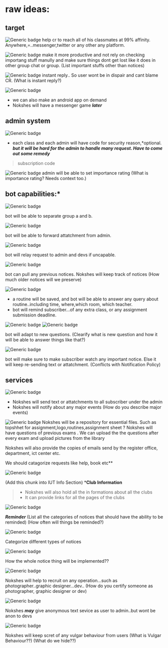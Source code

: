 
# raw ideas:
## target
![Generic badge](https://img.shields.io/badge/PENDING-DISCUSSION-<YELLOW>.svg)
help cr to reach all of his classmates at 99% affinity. Anywhere,=..messenger,twitter or any other any platform.

![Generic badge](https://img.shields.io/badge/PENDING-CLARIFICATION-ORANGE.svg)
make it more productive and not rely on checking importang stuff manully and make sure things dont get lost like it does in other group chat or group. (List important stuffs other than notices)

![Generic badge](https://img.shields.io/badge/PENDING-CLARIFICATION-ORANGE.svg)
instant reply.. So user wont be in dispair and cant blame CR.
(What is instant reply?)

![Generic badge](https://img.shields.io/badge/FUTURE-PLAN-BLUE.svg)
* we can also make an android app on demand
* Nokshes will have a messenger game ***later***

## admin system
![Generic badge](https://img.shields.io/badge/PENDING-DISCUSSION-<YELLOW>.svg)
* each class and each admin will have code for security reason,*optional.
***but it will be hard for the admin to handle many request. Have to come out some remedy*** 
> subscription code

![Generic badge](https://img.shields.io/badge/PENDING-CLARIFICATION-ORANGE.svg)
admin will be able to set importance rating
(What is importance rating? Needs context too.)

## bot capabilities:*

![Generic badge](https://img.shields.io/badge/PENDING-IMPLEMENTATION-RED.svg)

bot will be able to separate group a and b.

![Generic badge](https://img.shields.io/badge/PENDING-CLARIFICATION-ORANGE.svg)

bot will be able to forward attatchment from admin.

![Generic badge](https://img.shields.io/badge/PENDING-DISCUSSION-<YELLOW>.svg)

bot will relay request to admin and devs if uncapable.

![Generic badge](https://img.shields.io/badge/PENDING-SPECIFICATION-RED.svg)

bot can pull any previous notices.
Nokshes will keep track of notices
(How much older notices will we preserve)

![Generic badge](https://img.shields.io/badge/PENDING-IMPLEMENTATION-RED.svg)

* a routine will be saved, and bot will be able to answer any query about routine..including time, where,which room, which teacher.
* bot will remind subscriber...of any extra class, or any assignment submission deadline.

![Generic badge](https://img.shields.io/badge/PENDING-CLARIFICATION-ORANGE.svg)
![Generic badge](https://img.shields.io/badge/PENDING-DISCUSSION-<YELLOW>.svg)

bot will adapt to new questions.
(Clearify what is new question and how it will be able to answer things like that?)

![Generic badge](https://img.shields.io/badge/PENDING-DISCUSSION-<YELLOW>.svg)

bot will make sure to make subscriber watch any important notice. Else it will keep re-sending text or attatchment.
(Conflicts with Notification Policy)

## services

![Generic badge](https://img.shields.io/badge/PENDING-CLARIFICATION-ORANGE.svg)

* Nokshes will send text or attatchments to all subscriber under the admin
* Nokshes will notify about any major events
(How do you describe major events)

![Generic badge](https://img.shields.io/badge/PENDING-IMPLEMENTATION-RED.svg)
Nokshes will be a repository for essential files. Such as topshhet for assignment,logo,routines,assignment sheet ?
Nokshes will have questions of previous exams . We can upload the the questions after every exam and upload pictures from the library

Nokshes will also provide the copies of emails send by the register office, department, ict center etc.

We should catagorize requests like help, book etc**

![Generic badge](https://img.shields.io/badge/PENDING-IMPLEMENTATION-RED.svg)

(Add this chunk into IUT Info Section)
***Club Information**
> * Nokshes will also hold all the in formations about all the clubs
> * It can provide links for all the pages of the clubs

![Generic badge](https://img.shields.io/badge/PENDING-CONTRIBUTION-MAGENTA.svg)

***Reminder***
(List all the categories of notices that should have the ability to be reminded)
(How often will things be reminded?)

![Generic badge](https://img.shields.io/badge/PENDING-CONTRIBUTION-MAGENTA.svg)

Categorize different types of notices

![Generic badge](https://img.shields.io/badge/PENDING-DISCUSSION-<YELLOW>.svg)

How the whole notice thing will be implemented??

![Generic badge](https://img.shields.io/badge/PENDING-CLARIFICATION-ORANGE.svg)

Nokshes will help to recruit on any operation...such as photographer..graphic designer...dev..
(How do you certify someone as photographer, graphic designer or dev)

![Generic badge](https://img.shields.io/badge/PENDING-DISCUSSION-<YELLOW>.svg)

Nokshes ***may*** give anonymous text sevice as user to admin..but wont be anon to devs

![Generic badge](https://img.shields.io/badge/PENDING-CLARIFICATION-ORANGE.svg)

Nokshes will keep scret of any vulgar behaviour from users
(What is Vulgar Behaviour??)
(What do we hide??)

